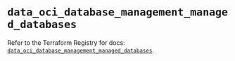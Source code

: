 # `data_oci_database_management_managed_databases`

Refer to the Terraform Registry for docs: [`data_oci_database_management_managed_databases`](https://registry.terraform.io/providers/oracle/oci/7.19.0/docs/data-sources/database_management_managed_databases).
